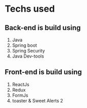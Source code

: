 # Techs used

## Back-end is build using
1. Java
2. Spring boot
3. Spring Security
4. Java Dev-tools

## Front-end is build using
1. ReactJs
2. Redux
3. FormJs
4. toaster & Sweet Alerts 2